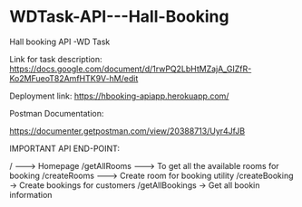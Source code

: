 # WDTask-API---Hall-Booking

Hall booking API -WD Task

Link for task description: https://docs.google.com/document/d/1rwPQ2LbHtMZajA_GIZfR-Ko2MFueoT82AmfHTK9V-hM/edit

Deployment link: https://hbooking-apiapp.herokuapp.com/

Postman Documentation:

https://documenter.getpostman.com/view/20388713/Uyr4JfJB

IMPORTANT API END-POINT:

/             ---> Homepage
/getAllRooms  ---> To get all the available rooms for booking
/createRooms  ---> Create room for booking utility
/createBooking -> Create bookings for customers
/getAllBookings -> Get all bookin information
